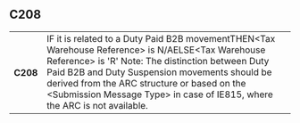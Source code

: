 ## C208
<table>
 <tr>
  <th>
   C208
  </th>
  <td>
   IF it is related to a Duty Paid B2B movementTHEN&lt;Tax Warehouse Reference&gt; is N/AELSE&lt;Tax Warehouse Reference&gt; is 'R' Note: The distinction between Duty Paid B2B and Duty Suspension movements should be derived from the ARC structure or based on the &lt;Submission Message Type&gt; in case of IE815, where the ARC is not available.
  </td>
 </tr>
</table>
